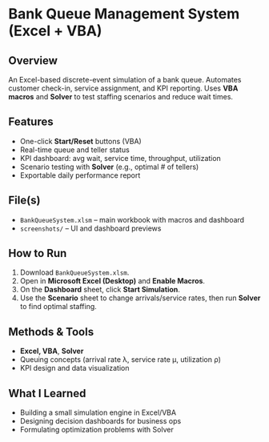 # Bank Queue Management System (Excel + VBA)

## Overview
An Excel-based discrete-event simulation of a bank queue. Automates customer check-in, service assignment, and KPI reporting. Uses **VBA macros** and **Solver** to test staffing scenarios and reduce wait times.

## Features
- One-click **Start/Reset** buttons (VBA)
- Real-time queue and teller status
- KPI dashboard: avg wait, service time, throughput, utilization
- Scenario testing with **Solver** (e.g., optimal # of tellers)
- Exportable daily performance report

## File(s)
- `BankQueueSystem.xlsm` – main workbook with macros and dashboard  
- `screenshots/` – UI and dashboard previews

## How to Run
1. Download `BankQueueSystem.xlsm`.
2. Open in **Microsoft Excel (Desktop)** and **Enable Macros**.
3. On the **Dashboard** sheet, click **Start Simulation**.
4. Use the **Scenario** sheet to change arrivals/service rates, then run **Solver** to find optimal staffing.


## Methods & Tools
- **Excel, VBA**, **Solver**
- Queuing concepts (arrival rate λ, service rate μ, utilization ρ)
- KPI design and data visualization

## What I Learned
- Building a small simulation engine in Excel/VBA  
- Designing decision dashboards for business ops  
- Formulating optimization problems with Solver
